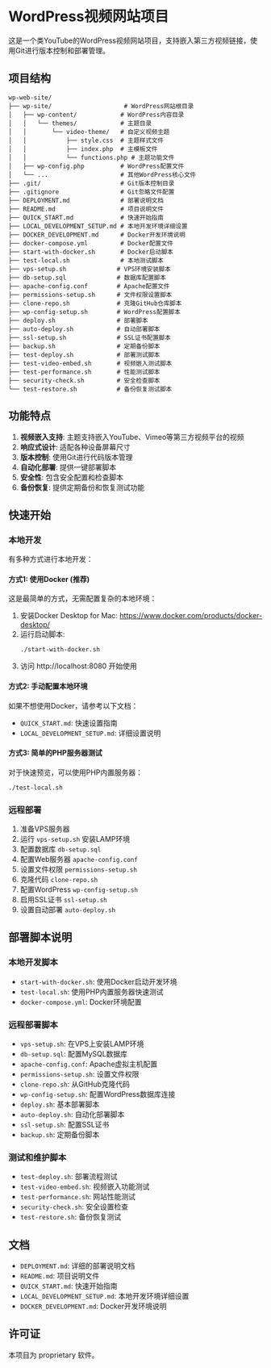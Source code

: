 # WordPress视频网站项目

这是一个类YouTube的WordPress视频网站项目，支持嵌入第三方视频链接，使用Git进行版本控制和部署管理。

## 项目结构

```
wp-web-site/
├── wp-site/                    # WordPress网站根目录
│   ├── wp-content/            # WordPress内容目录
│   │   └── themes/            # 主题目录
│   │       └── video-theme/   # 自定义视频主题
│   │           ├── style.css  # 主题样式文件
│   │           ├── index.php  # 主模板文件
│   │           └── functions.php # 主题功能文件
│   ├── wp-config.php          # WordPress配置文件
│   └── ...                    # 其他WordPress核心文件
├── .git/                      # Git版本控制目录
├── .gitignore                 # Git忽略文件配置
├── DEPLOYMENT.md              # 部署说明文档
├── README.md                  # 项目说明文件
├── QUICK_START.md             # 快速开始指南
├── LOCAL_DEVELOPMENT_SETUP.md # 本地开发环境详细设置
├── DOCKER_DEVELOPMENT.md      # Docker开发环境说明
├── docker-compose.yml         # Docker配置文件
├── start-with-docker.sh       # Docker启动脚本
├── test-local.sh              # 本地测试脚本
├── vps-setup.sh              # VPS环境安装脚本
├── db-setup.sql              # 数据库配置脚本
├── apache-config.conf        # Apache配置文件
├── permissions-setup.sh      # 文件权限设置脚本
├── clone-repo.sh             # 克隆GitHub仓库脚本
├── wp-config-setup.sh        # WordPress配置脚本
├── deploy.sh                 # 部署脚本
├── auto-deploy.sh            # 自动部署脚本
├── ssl-setup.sh              # SSL证书配置脚本
├── backup.sh                 # 定期备份脚本
├── test-deploy.sh            # 部署测试脚本
├── test-video-embed.sh       # 视频嵌入测试脚本
├── test-performance.sh       # 性能测试脚本
├── security-check.sh         # 安全检查脚本
└── test-restore.sh           # 备份恢复测试脚本
```

## 功能特点

1. **视频嵌入支持**: 主题支持嵌入YouTube、Vimeo等第三方视频平台的视频
2. **响应式设计**: 适配各种设备屏幕尺寸
3. **版本控制**: 使用Git进行代码版本管理
4. **自动化部署**: 提供一键部署脚本
5. **安全性**: 包含安全配置和检查脚本
6. **备份恢复**: 提供定期备份和恢复测试功能

## 快速开始

### 本地开发

有多种方式进行本地开发：

#### 方式1: 使用Docker (推荐)
这是最简单的方式，无需配置复杂的本地环境：

1. 安装Docker Desktop for Mac: https://www.docker.com/products/docker-desktop/
2. 运行启动脚本:
   ```bash
   ./start-with-docker.sh
   ```
3. 访问 http://localhost:8080 开始使用

#### 方式2: 手动配置本地环境
如果不想使用Docker，请参考以下文档：
- `QUICK_START.md`: 快速设置指南
- `LOCAL_DEVELOPMENT_SETUP.md`: 详细设置说明

#### 方式3: 简单的PHP服务器测试
对于快速预览，可以使用PHP内置服务器：
```bash
./test-local.sh
```

### 远程部署

1. 准备VPS服务器
2. 运行 `vps-setup.sh` 安装LAMP环境
3. 配置数据库 `db-setup.sql`
4. 配置Web服务器 `apache-config.conf`
5. 设置文件权限 `permissions-setup.sh`
6. 克隆代码 `clone-repo.sh`
7. 配置WordPress `wp-config-setup.sh`
8. 启用SSL证书 `ssl-setup.sh`
9. 设置自动部署 `auto-deploy.sh`

## 部署脚本说明

### 本地开发脚本
- `start-with-docker.sh`: 使用Docker启动开发环境
- `test-local.sh`: 使用PHP内置服务器快速测试
- `docker-compose.yml`: Docker环境配置

### 远程部署脚本
- `vps-setup.sh`: 在VPS上安装LAMP环境
- `db-setup.sql`: 配置MySQL数据库
- `apache-config.conf`: Apache虚拟主机配置
- `permissions-setup.sh`: 设置文件权限
- `clone-repo.sh`: 从GitHub克隆代码
- `wp-config-setup.sh`: 配置WordPress数据库连接
- `deploy.sh`: 基本部署脚本
- `auto-deploy.sh`: 自动化部署脚本
- `ssl-setup.sh`: 配置SSL证书
- `backup.sh`: 定期备份脚本

### 测试和维护脚本
- `test-deploy.sh`: 部署流程测试
- `test-video-embed.sh`: 视频嵌入功能测试
- `test-performance.sh`: 网站性能测试
- `security-check.sh`: 安全设置检查
- `test-restore.sh`: 备份恢复测试

## 文档

- `DEPLOYMENT.md`: 详细的部署说明文档
- `README.md`: 项目说明文件
- `QUICK_START.md`: 快速开始指南
- `LOCAL_DEVELOPMENT_SETUP.md`: 本地开发环境详细设置
- `DOCKER_DEVELOPMENT.md`: Docker开发环境说明

## 许可证

本项目为 proprietary 软件。